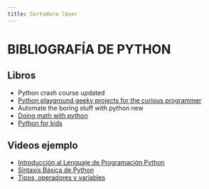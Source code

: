 ```yaml
---
title: Cortadora láser
---
```

# BIBLIOGRAFÍA DE PYTHON

## Libros      
* Python crash course updated
* [Python playground geeky projects for the curious programmer](https://the-eye.eu/public/Books/qt.vidyagam.es/library/Programming/Python/Python%20Playground_%20Geeky%20Projects%20for%20the%20Curious%20Programmer/Python%20Playground_%20Geeky%20Projects%20for%20the%20Curious%20Programmer%20-%20Mahesh%20Venkitachalam.pdf)
* Automate the boring stuff with python new
* [Doing math with python](https://the-eye.eu/public/Books/HumbleBundle/doingmathwithpython.pdf)
* [Python for kids](https://doc.lagout.org/programmation/python/Python%20for%20Kids_%20A%20Playful%20Introduction%20to%20Programming%20[Briggs%202012-12-22].pdf)

## Videos ejemplo
* [Introducción al Lenguaje de Programación Python](https://www.youtube.com/watch?v=CjmzDHMHxwU)
* [Sintaxis Básica de Python](https://www.youtube.com/watch?v=yppT6GPZMyo)
* [Tipos, operadores y variables](https://www.youtube.com/watch?v=u4I9PqhqCo8&list=PLU8oAlHdN5BlvPxziopYZRd55pdqFwkeS&index=4)
